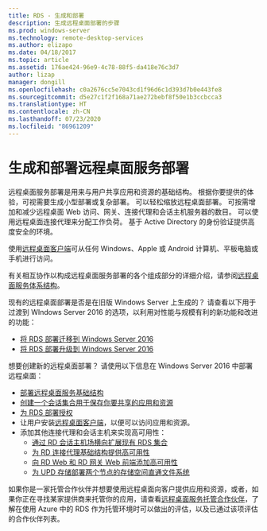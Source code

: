 ```yaml
---
title: RDS - 生成和部署
description: 生成远程桌面部署的步骤
ms.prod: windows-server
ms.technology: remote-desktop-services
ms.author: elizapo
ms.date: 04/18/2017
ms.topic: article
ms.assetid: 176ae424-96e9-4c78-88f5-da418e76c3d7
author: lizap
manager: dongill
ms.openlocfilehash: c0a2676cc5e7043cd1f96d6c1d393d7b0e443fe8
ms.sourcegitcommit: d5e27c1f2f168a71ae272bebf8f50e1b3ccbcca3
ms.translationtype: HT
ms.contentlocale: zh-CN
ms.lasthandoff: 07/23/2020
ms.locfileid: "86961209"
---
```

# <a name="build-and-deploy-your-remote-desktop-services-deployment"></a>生成和部署远程桌面服务部署

远程桌面服务部署是用来与用户共享应用和资源的基础结构。 根据你要提供的体验，可视需要生成小型部署或复杂部署。 可以轻松缩放远程桌面部署。 可按需增加和减少远程桌面 Web 访问、网关、连接代理和会话主机服务器的数目。 可以使用远程桌面连接代理来分配工作负荷。 基于 Active Directory 的身份验证提供高度安全的环境。 

使用[远程桌面客户端](clients/remote-desktop-clients.md)可从任何 Windows、Apple 或 Android 计算机、平板电脑或手机进行访问。

有关相互协作以构成远程桌面服务部署的各个组成部分的详细介绍，请参阅[远程桌面服务体系结构](desktop-hosting-logical-architecture.md)。

现有的远程桌面部署是否是在旧版 Windows Server 上生成的？ 请查看以下用于过渡到 WIndows Server 2016 的选项，以利用对性能与规模有利的新功能和改进的功能：

- [将 RDS 部署迁移到 Windows Server 2016](migrate-rds-role-services.md)
- [将 RDS 部署升级到 Windows Server 2016](./upgrade-to-rds.md)

想要创建新的远程桌面部署？ 请使用以下信息在 Windows Server 2016 中部署远程桌面：

- [部署远程桌面服务基础结构](rds-deploy-infrastructure.md)
- [创建一个会话集合用于保存你要共享的应用和资源](rds-create-collection.md)
- [为 RDS 部署授权](rds-client-access-license.md)
- 让用户安装[远程桌面客户端](clients/remote-desktop-clients.md)，以便可以访问应用和资源。 
- 添加其他连接代理和会话主机来实现高可用性：
   - [通过 RD 会话主机场横向扩展现有 RDS 集合](rds-scale-rdsh-farm.md)
   - [为 RD 连接代理基础结构提供高可用性](rds-connection-broker-cluster.md)
   - [向 RD Web 和 RD 网关 Web 前端添加高可用性](rds-rdweb-gateway-ha.md)
   - [为 UPD 存储部署两个节点的存储空间直通文件系统](rds-storage-spaces-direct-deployment.md)


如果你是一家托管合作伙伴并想要使用远程桌面向客户提供应用和资源，或者，如果你正在寻找某家提供商来托管你的应用，请查看[远程桌面服务托管合作伙伴](rds-hosting-partners.md)，了解在使用 Azure 中的 RDS 作为托管环境时可以做出的评估，以及已通过该项评估的合作伙伴列表。
